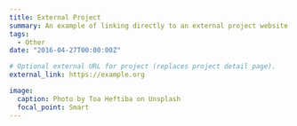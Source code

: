 ```yaml
---
title: External Project
summary: An example of linking directly to an external project website using `external_link`.
tags:
  - Other
date: "2016-04-27T00:00:00Z"

# Optional external URL for project (replaces project detail page).
external_link: https://example.org

image:
  caption: Photo by Toa Heftiba on Unsplash
  focal_point: Smart
---
```

